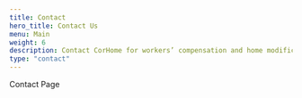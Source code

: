 ```yaml
---
title: Contact
hero_title: Contact Us
menu: Main
weight: 6
description: Contact CorHome for workers’ compensation and home modifications such as assessments, evaluations, ramp or lift installations, plus full-service construction.
type: "contact"
---
```


Contact Page
